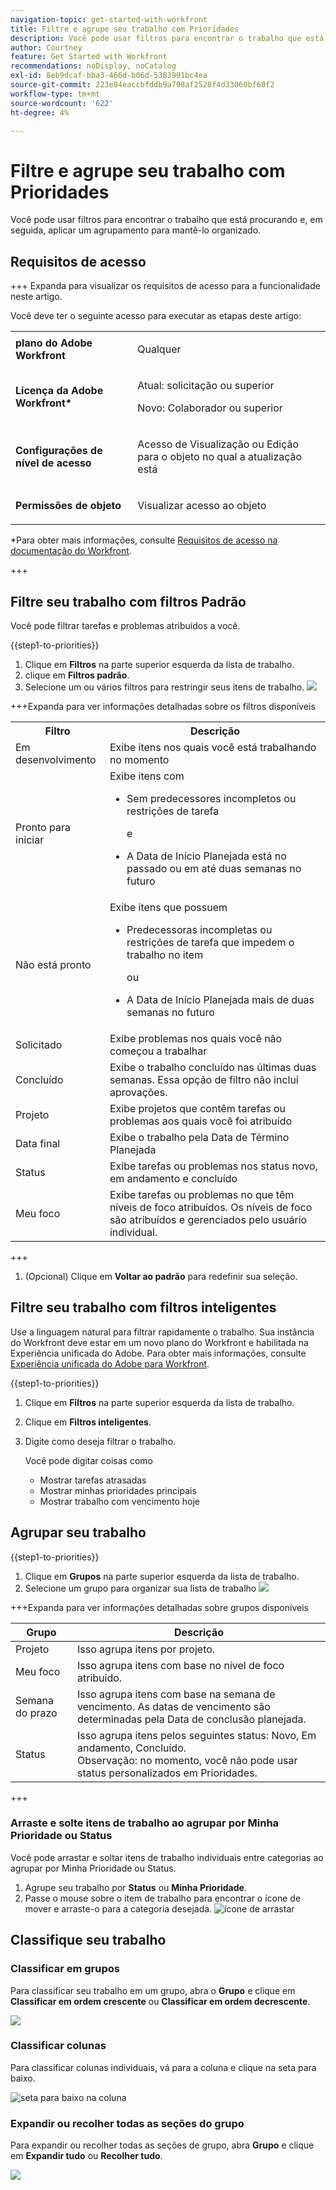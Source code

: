 ```yaml
---
navigation-topic: get-started-with-workfront
title: Filtre e agrupe seu trabalho com Prioridades
description: Você pode usar filtros para encontrar o trabalho que está procurando e, em seguida, aplicar um agrupamento para mantê-lo organizado.
author: Courtney
feature: Get Started with Workfront
recommendations: noDisplay, noCatalog
exl-id: 8eb9dcaf-bba3-466d-b06d-5383991bc4ea
source-git-commit: 223e84eaccbfddb9a798af2528f4d33060bf60f2
workflow-type: tm+mt
source-wordcount: '622'
ht-degree: 4%

---
```


# Filtre e agrupe seu trabalho com Prioridades

Você pode usar filtros para encontrar o trabalho que está procurando e, em seguida, aplicar um agrupamento para mantê-lo organizado.

## Requisitos de acesso

+++ Expanda para visualizar os requisitos de acesso para a funcionalidade neste artigo.

Você deve ter o seguinte acesso para executar as etapas deste artigo:

<table style="table-layout:auto"> 
 <col> 
 </col> 
 <col> 
 </col> 
 <tbody> 
  <tr> 
   <td role="rowheader"><strong>plano do Adobe Workfront</strong></td> 
   <td> <p>Qualquer</p> </td> 
  </tr> 
  <tr> 
   <td role="rowheader"><strong>Licença da Adobe Workfront*</strong></td> 
   <td> 
   <p>Atual: solicitação ou superior</p>
   <p>Novo: Colaborador ou superior</p> 
   </td> 
  </tr> 
  <tr> 
   <td role="rowheader"><strong>Configurações de nível de acesso</strong></td> 
   <td> <p>Acesso de Visualização ou Edição para o objeto no qual a atualização está</p></td> 
  </tr> 
  <tr> 
   <td role="rowheader"><strong>Permissões de objeto</strong></td> 
   <td> <p>Visualizar acesso ao objeto</p></td> 
  </tr> 
 </tbody> 
</table>

*Para obter mais informações, consulte [Requisitos de acesso na documentação do Workfront](/help/quicksilver/administration-and-setup/add-users/access-levels-and-object-permissions/access-level-requirements-in-documentation.md).

+++

## Filtre seu trabalho com filtros Padrão

Você pode filtrar tarefas e problemas atribuídos a você.

{{step1-to-priorities}}

1. Clique em **Filtros** na parte superior esquerda da lista de trabalho.
1. clique em **Filtros padrão**.
1. Selecione um ou vários filtros para restringir seus itens de trabalho.
   ![](assets/filter-new.png)

+++Expanda para ver informações detalhadas sobre os filtros disponíveis
<table>
  <tbody>
   <tr>
   <th>Filtro</th>
   <th>Descrição</th>
   </tr>
    <tr>
      <td>Em desenvolvimento</td>
      <td>Exibe itens nos quais você está trabalhando no momento</td>
    </tr>
    <tr>
      <td>Pronto para iniciar</td>
      <td>Exibe itens com 
      <ul>
      <li>Sem predecessores incompletos ou restrições de tarefa</li>
      <p>e</p>
      <li>A Data de Início Planejada está no passado ou em até duas semanas no futuro</li>
      </ul>
      </td>
    </tr>
    <tr>
      <td>Não está pronto</td>
      <td>Exibe itens que possuem
       <ul>
      <li>Predecessoras incompletas ou restrições de tarefa que impedem o trabalho no item</li>
      <p>ou</p>
      <li>A Data de Início Planejada mais de duas semanas no futuro</li>
      </ul>
       </td>
    </tr>
    <tr>
      <td>Solicitado</td>
      <td>Exibe problemas nos quais você não começou a trabalhar</td>
    </tr>
      <td>Concluído</td>
      <td>Exibe o trabalho concluído nas últimas duas semanas. Essa opção de filtro não inclui aprovações.</td>
    </tr>
    <tr>
    <td>Projeto</td>
    <td>Exibe projetos que contêm tarefas ou problemas aos quais você foi atribuído</td>
    </tr>
    <tr>
    <td>Data final</td>
    <td>Exibe o trabalho pela Data de Término Planejada</td>
    </tr>
    <tr>
    <td>Status</td>
    <td>Exibe tarefas ou problemas nos status novo, em andamento e concluído</td>
    </tr>
    <tr>
    <td>Meu foco</td>
    <td>Exibe tarefas ou problemas no que têm níveis de foco atribuídos. Os níveis de foco são atribuídos e gerenciados pelo usuário individual.</td>
    </tr>
  </tbody>
</table>

+++

1. (Opcional) Clique em **Voltar ao padrão** para redefinir sua seleção.

## Filtre seu trabalho com filtros inteligentes

Use a linguagem natural para filtrar rapidamente o trabalho. Sua instância do Workfront deve estar em um novo plano do Workfront e habilitada na Experiência unificada do Adobe. Para obter mais informações, consulte [Experiência unificada do Adobe para Workfront](/help/quicksilver/workfront-basics/navigate-workfront/workfront-navigation/adobe-unified-experience.md).

{{step1-to-priorities}}

1. Clique em **Filtros** na parte superior esquerda da lista de trabalho.
1. Clique em **Filtros inteligentes**.
1. Digite como deseja filtrar o trabalho.

   Você pode digitar coisas como

   * Mostrar tarefas atrasadas
   * Mostrar minhas prioridades principais
   * Mostrar trabalho com vencimento hoje

</div>

## Agrupar seu trabalho

{{step1-to-priorities}}

1. Clique em **Grupos** na parte superior esquerda da lista de trabalho.
1. Selecione um grupo para organizar sua lista de trabalho
   ![](assets/groups-new.png)

+++Expanda para ver informações detalhadas sobre grupos disponíveis

| Grupo | Descrição |
|-----------|-------------|
| Projeto | Isso agrupa itens por projeto. |
| Meu foco | Isso agrupa itens com base no nível de foco atribuído. |
| Semana do prazo | Isso agrupa itens com base na semana de vencimento. As datas de vencimento são determinadas pela Data de conclusão planejada. |
| Status | Isso agrupa itens pelos seguintes status: Novo, Em andamento, Concluído. <br>Observação: no momento, você não pode usar status personalizados em Prioridades. |

+++

### Arraste e solte itens de trabalho ao agrupar por Minha Prioridade ou Status

Você pode arrastar e soltar itens de trabalho individuais entre categorias ao agrupar por Minha Prioridade ou Status.

1. Agrupe seu trabalho por **Status** ou **Minha Prioridade**.
2. Passe o mouse sobre o item de trabalho para encontrar o ícone de mover e arraste-o para a categoria desejada.
   ![ícone de arrastar](assets/drag-and-drop.png)

## Classifique seu trabalho

### Classificar em grupos

Para classificar seu trabalho em um grupo, abra o **Grupo** e clique em **Classificar em ordem crescente** ou **Classificar em ordem decrescente**.

![](assets/sort-in-groups.png)

### Classificar colunas

Para classificar colunas individuais, vá para a coluna e clique na seta para baixo.

![seta para baixo na coluna](assets/sort-columns.png)

### Expandir ou recolher todas as seções do grupo

Para expandir ou recolher todas as seções de grupo, abra **Grupo** e clique em **Expandir tudo** ou **Recolher tudo**.

![](assets/expand-collapse-groups.png)